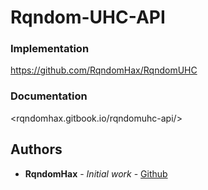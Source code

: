 # Rqndom-UHC-API

### Implementation
<https://github.com/RqndomHax/RqndomUHC>

### Documentation

<rqndomhax.gitbook.io/rqndomuhc-api/>

## Authors

* **RqndomHax** - *Initial work* - [Github](https://github.com/RqndomHax)
